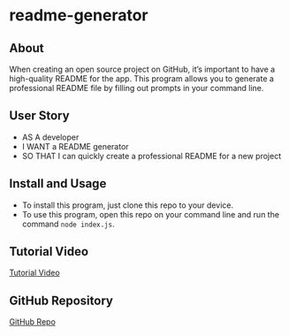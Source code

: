 # readme-generator

## About
When creating an open source project on GitHub, it’s important to have a high-quality README for the app. This program allows you to generate a professional README file by filling out prompts in your command line.

## User Story
* AS A developer
* I WANT a README generator
* SO THAT I can quickly create a professional README for a new project

## Install and Usage
* To install this program, just clone this repo to your device.
* To use this program, open this repo on your command line and run the command  `node index.js`.

## Tutorial Video
[Tutorial Video](https://user-images.githubusercontent.com/102071390/174447376-0d586c5c-aceb-4317-a51d-d69132c40227.mp4)

## GitHub Repository
[GitHub Repo](https://github.com/dolcebasstrombone/readme-generator)




